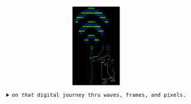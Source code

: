 <!-- thanks @skullface for the inspiration!!! https://raw.githubusercontent.com/skullface/skullface/master/README.md -->
<p align="center">
  <img src="https://github.com/joshschmelzle/joshschmelzle/blob/profile/wizard-v2-darkmode.PNG" alt="wizard holding a staff radiating Wi-Fi" width="25%" height="25%">
</p>
<details>
  <summary align="center"><samp>on <i>that</i> digital journey thru waves, frames, and pixels.</samp></summary>
  <hr>
  <p>heyo, i'm <strong>josh</strong> (he/him/his)</p>
  <p>i'm a Wi-Fi network <code>engineer</code> + <code>programmer</code> (づ｡◕‿‿◕｡)づ 📶⚡</p>
  <p>i <3 🐉 python, ⌨️ video games, 🎧 head-fi, and 🎹 playing musical instruments!</p>
  <hr>
  <p>
    i'm currently working on:
    <ul>
      <li>WLAN Pi client capabilities profiler and webstack</li>
      <li>lswifi: a CLI Wi-Fi scanner for Windows</li>
    </ul>
  </p>
  <hr>
  <p align="center">
    👋 have a rock n’ roll day! 🤘<br>
    <a href="https://twitter.com/joshschmelzle"><kbd>say hi on twitter</kbd></a>
  </p>
</details>
